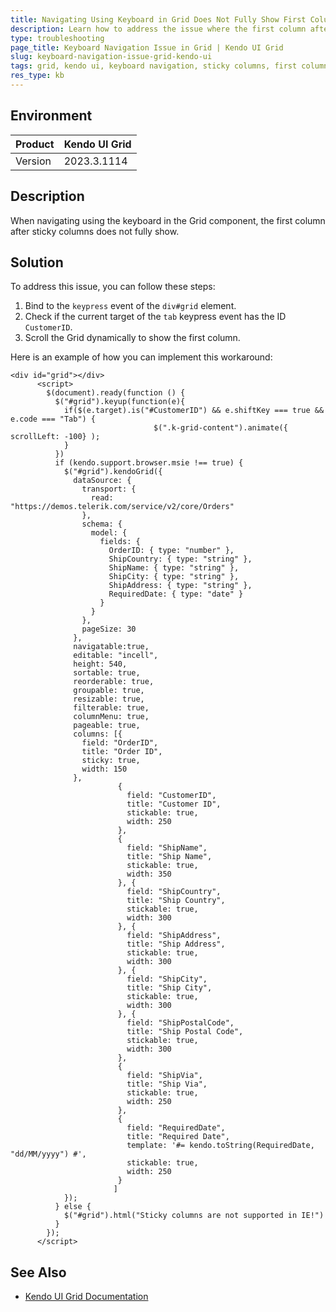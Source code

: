 ```yaml
---
title: Navigating Using Keyboard in Grid Does Not Fully Show First Column After Sticky Columns
description: Learn how to address the issue where the first column after sticky columns does not fully show when navigating using the keyboard in the Grid component.
type: troubleshooting
page_title: Keyboard Navigation Issue in Grid | Kendo UI Grid
slug: keyboard-navigation-issue-grid-kendo-ui
tags: grid, kendo ui, keyboard navigation, sticky columns, first column, workaround
res_type: kb
---
```


## Environment
| Product | Kendo UI Grid |
| ------- | ------------- |
| Version | 2023.3.1114  |

## Description
When navigating using the keyboard in the Grid component, the first column after sticky columns does not fully show.

## Solution
To address this issue, you can follow these steps:

1. Bind to the `keypress` event of the `div#grid` element.
2. Check if the current target of the `tab` keypress event has the ID `CustomerID`.
3. Scroll the Grid dynamically to show the first column.

Here is an example of how you can implement this workaround:

```dojo
<div id="grid"></div>
      <script>
        $(document).ready(function () {
          $("#grid").keyup(function(e){ 
            if($(e.target).is("#CustomerID") && e.shiftKey === true && e.code === "Tab") {
								$(".k-grid-content").animate({ scrollLeft: -100} );
            }
          })
          if (kendo.support.browser.msie !== true) {
            $("#grid").kendoGrid({
              dataSource: {
                transport: {
                  read: "https://demos.telerik.com/service/v2/core/Orders"
                },
                schema: {
                  model: {
                    fields: {
                      OrderID: { type: "number" },
                      ShipCountry: { type: "string" },
                      ShipName: { type: "string" },
                      ShipCity: { type: "string" },
                      ShipAddress: { type: "string" },
                      RequiredDate: { type: "date" }
                    }
                  }
                },
                pageSize: 30
              },
              navigatable:true,
              editable: "incell",
              height: 540,
              sortable: true,
              reorderable: true,
              groupable: true,
              resizable: true,
              filterable: true,
              columnMenu: true,
              pageable: true,
              columns: [{
                field: "OrderID",
                title: "Order ID",
                sticky: true,
                width: 150
              },
                        {
                          field: "CustomerID",
                          title: "Customer ID",
                          stickable: true,
                          width: 250
                        },
                        {
                          field: "ShipName",
                          title: "Ship Name",
                          stickable: true,
                          width: 350
                        }, {
                          field: "ShipCountry",
                          title: "Ship Country",
                          stickable: true,
                          width: 300
                        }, {
                          field: "ShipAddress",
                          title: "Ship Address",
                          stickable: true,
                          width: 300
                        }, {
                          field: "ShipCity",
                          title: "Ship City",
                          stickable: true,
                          width: 300
                        }, {
                          field: "ShipPostalCode",
                          title: "Ship Postal Code",
                          stickable: true,
                          width: 300
                        },
                        {
                          field: "ShipVia",
                          title: "Ship Via",
                          stickable: true,
                          width: 250
                        },
                        {
                          field: "RequiredDate",
                          title: "Required Date",
                          template: '#= kendo.toString(RequiredDate, "dd/MM/yyyy") #',
                          stickable: true,
                          width: 250
                        }
                       ]
            });
          } else {
            $("#grid").html("Sticky columns are not supported in IE!")
          }
        });
      </script>
```

## See Also
- [Kendo UI Grid Documentation](https://docs.telerik.com/kendo-ui/api/javascript/ui/grid)
